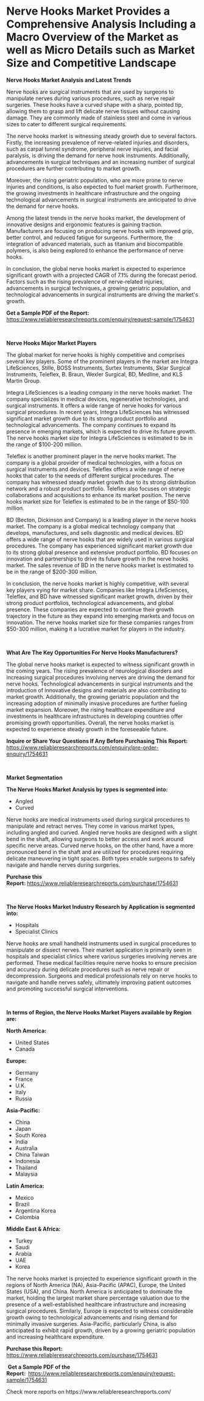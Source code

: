 <p><h1>Nerve Hooks Market Provides a Comprehensive Analysis Including a Macro Overview of the Market as well as Micro Details such as Market Size and Competitive Landscape</h1></p><p><strong>Nerve Hooks Market Analysis and Latest Trends</strong></p>
<p><p>Nerve hooks are surgical instruments that are used by surgeons to manipulate nerves during various procedures, such as nerve repair surgeries. These hooks have a curved shape with a sharp, pointed tip, allowing them to grasp and lift delicate nerve tissues without causing damage. They are commonly made of stainless steel and come in various sizes to cater to different surgical requirements.</p><p>The nerve hooks market is witnessing steady growth due to several factors. Firstly, the increasing prevalence of nerve-related injuries and disorders, such as carpal tunnel syndrome, peripheral nerve injuries, and facial paralysis, is driving the demand for nerve hook instruments. Additionally, advancements in surgical techniques and an increasing number of surgical procedures are further contributing to market growth.</p><p>Moreover, the rising geriatric population, who are more prone to nerve injuries and conditions, is also expected to fuel market growth. Furthermore, the growing investments in healthcare infrastructure and the ongoing technological advancements in surgical instruments are anticipated to drive the demand for nerve hooks.</p><p>Among the latest trends in the nerve hooks market, the development of innovative designs and ergonomic features is gaining traction. Manufacturers are focusing on producing nerve hooks with improved grip, better control, and reduced fatigue for surgeons. Furthermore, the integration of advanced materials, such as titanium and biocompatible polymers, is also being explored to enhance the performance of nerve hooks.</p><p>In conclusion, the global nerve hooks market is expected to experience significant growth with a projected CAGR of 7.1% during the forecast period. Factors such as the rising prevalence of nerve-related injuries, advancements in surgical techniques, a growing geriatric population, and technological advancements in surgical instruments are driving the market's growth.</p></p>
<p><strong>Get a Sample PDF of the Report:&nbsp;</strong> <a href="https://www.reliableresearchreports.com/enquiry/request-sample/1754631">https://www.reliableresearchreports.com/enquiry/request-sample/1754631</a></p>
<p>&nbsp;</p>
<p><strong>Nerve Hooks Major Market Players</strong></p>
<p><p>The global market for nerve hooks is highly competitive and comprises several key players. Some of the prominent players in the market are Integra LifeSciences, Stille, BOSS Instruments, Surtex Instruments, Sklar Surgical Instruments, Teleflex, B. Braun, Wexler Surgical, BD, Medline, and KLS Martin Group.</p><p>Integra LifeSciences is a leading company in the nerve hooks market. The company specializes in medical devices, regenerative technologies, and surgical instruments. It offers a wide range of nerve hooks for various surgical procedures. In recent years, Integra LifeSciences has witnessed significant market growth due to its strong product portfolio and technological advancements. The company continues to expand its presence in emerging markets, which is expected to drive its future growth. The nerve hooks market size for Integra LifeSciences is estimated to be in the range of $100-200 million.</p><p>Teleflex is another prominent player in the nerve hooks market. The company is a global provider of medical technologies, with a focus on surgical instruments and devices. Teleflex offers a wide range of nerve hooks that cater to the needs of different surgical procedures. The company has witnessed steady market growth due to its strong distribution network and a robust product portfolio. Teleflex also focuses on strategic collaborations and acquisitions to enhance its market position. The nerve hooks market size for Teleflex is estimated to be in the range of $50-100 million.</p><p>BD (Becton, Dickinson and Company) is a leading player in the nerve hooks market. The company is a global medical technology company that develops, manufactures, and sells diagnostic and medical devices. BD offers a wide range of nerve hooks that are widely used in various surgical procedures. The company has experienced significant market growth due to its strong global presence and extensive product portfolio. BD focuses on innovation and partnerships to drive its future growth in the nerve hooks market. The sales revenue of BD in the nerve hooks market is estimated to be in the range of $200-300 million.</p><p>In conclusion, the nerve hooks market is highly competitive, with several key players vying for market share. Companies like Integra LifeSciences, Teleflex, and BD have witnessed significant market growth, driven by their strong product portfolios, technological advancements, and global presence. These companies are expected to continue their growth trajectory in the future as they expand into emerging markets and focus on innovation. The nerve hooks market size for these companies ranges from $50-300 million, making it a lucrative market for players in the industry.</p></p>
<p>&nbsp;</p>
<p><strong>What Are The Key Opportunities For Nerve Hooks Manufacturers?</strong></p>
<p><p>The global nerve hooks market is expected to witness significant growth in the coming years. The rising prevalence of neurological disorders and increasing surgical procedures involving nerves are driving the demand for nerve hooks. Technological advancements in surgical instruments and the introduction of innovative designs and materials are also contributing to market growth. Additionally, the growing geriatric population and the increasing adoption of minimally invasive procedures are further fueling market expansion. Moreover, the rising healthcare expenditure and investments in healthcare infrastructures in developing countries offer promising growth opportunities. Overall, the nerve hooks market is expected to experience steady growth in the foreseeable future.</p></p>
<p><strong>Inquire or Share Your Questions If Any Before Purchasing This Report:</strong> <a href="https://www.reliableresearchreports.com/enquiry/pre-order-enquiry/1754631">https://www.reliableresearchreports.com/enquiry/pre-order-enquiry/1754631</a></p>
<p>&nbsp;</p>
<p><strong>Market Segmentation</strong></p>
<p><strong>The Nerve Hooks Market Analysis by types is segmented into:</strong></p>
<p><ul><li>Angled</li><li>Curved</li></ul></p>
<p><p>Nerve hooks are medical instruments used during surgical procedures to manipulate and retract nerves. They come in various market types, including angled and curved. Angled nerve hooks are designed with a slight bend in the shaft, allowing surgeons to better access and work around specific nerve areas. Curved nerve hooks, on the other hand, have a more pronounced bend in the shaft and are utilized for procedures requiring delicate maneuvering in tight spaces. Both types enable surgeons to safely navigate and handle nerves during surgeries.</p></p>
<p><strong>Purchase this Report:&nbsp;</strong><a href="https://www.reliableresearchreports.com/purchase/1754631">https://www.reliableresearchreports.com/purchase/1754631</a></p>
<p>&nbsp;</p>
<p><strong>The Nerve Hooks Market Industry Research by Application is segmented into:</strong></p>
<p><ul><li>Hospitals</li><li>Specialist Clinics</li></ul></p>
<p><p>Nerve hooks are small handheld instruments used in surgical procedures to manipulate or dissect nerves. Their market application is primarily seen in hospitals and specialist clinics where various surgeries involving nerves are performed. These medical facilities require nerve hooks to ensure precision and accuracy during delicate procedures such as nerve repair or decompression. Surgeons and medical professionals rely on nerve hooks to navigate and handle nerves safely, ultimately improving patient outcomes and promoting successful surgical interventions.</p></p>
<p>&nbsp;</p>
<p><strong>In terms of Region, the Nerve Hooks Market Players available by Region are:</strong></p>
<p>
    <p> <strong> North America: </strong>
        <ul>
            <li>United States</li>
            <li>Canada</li>
        </ul>
        </p> 
    <p> <strong> Europe: </strong>
        <ul>
            <li>Germany</li>
            <li>France</li>
            <li>U.K.</li>
            <li>Italy</li>
            <li>Russia</li>
        </ul>
        </p> 
    <p> <strong> Asia-Pacific: </strong>
        <ul>
            <li>China</li>
            <li>Japan</li>
            <li>South Korea</li>
            <li>India</li>
            <li>Australia</li>
            <li>China Taiwan</li>
            <li>Indonesia</li>
            <li>Thailand</li>
            <li>Malaysia</li>
        </ul>
        </p> 
    <p> <strong> Latin America: </strong>
        <ul>
            <li>Mexico</li>
            <li>Brazil</li>
            <li>Argentina Korea</li>
            <li>Colombia</li>
        </ul>
        </p> 
    <p> <strong> Middle East & Africa: </strong>
        <ul>
            <li>Turkey</li>
            <li>Saudi</li>
            <li>Arabia</li>
            <li>UAE</li>
            <li>Korea</li>
        </ul>
    </p>
    </p>
<p><p>The nerve hooks market is projected to experience significant growth in the regions of North America (NA), Asia-Pacific (APAC), Europe, the United States (USA), and China. North America is anticipated to dominate the market, holding the largest market share percentage valuation due to the presence of a well-established healthcare infrastructure and increasing surgical procedures. Similarly, Europe is expected to witness considerable growth owing to technological advancements and rising demand for minimally invasive surgeries. Asia-Pacific, particularly China, is also anticipated to exhibit rapid growth, driven by a growing geriatric population and increasing healthcare expenditure.</p></p>
<p><strong>Purchase this Report: </strong><a href="https://www.reliableresearchreports.com/purchase/1754631">https://www.reliableresearchreports.com/purchase/1754631</a></p>
<p>&nbsp;<strong>Get a Sample PDF of the Report:&nbsp;&nbsp;</strong><a href="https://www.reliableresearchreports.com/enquiry/request-sample/1754631">https://www.reliableresearchreports.com/enquiry/request-sample/1754631</a></p>
<p><strong></strong></p>
<p>Check more reports on https://www.reliableresearchreports.com/</p>